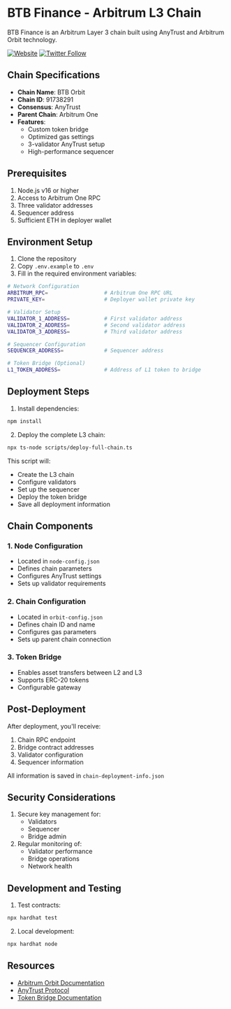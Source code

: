 # BTB Finance - Arbitrum L3 Chain

BTB Finance is an Arbitrum Layer 3 chain built using AnyTrust and Arbitrum Orbit technology.

[![Website](https://img.shields.io/badge/Website-btb.finance-blue)](https://www.btb.finance)
[![Twitter Follow](https://img.shields.io/twitter/follow/btb_finance?style=social)](https://twitter.com/btb_finance)

## Chain Specifications

- **Chain Name**: BTB Orbit
- **Chain ID**: 91738291
- **Consensus**: AnyTrust
- **Parent Chain**: Arbitrum One
- **Features**:
  - Custom token bridge
  - Optimized gas settings
  - 3-validator AnyTrust setup
  - High-performance sequencer

## Prerequisites

1. Node.js v16 or higher
2. Access to Arbitrum One RPC
3. Three validator addresses
4. Sequencer address
5. Sufficient ETH in deployer wallet

## Environment Setup

1. Clone the repository
2. Copy `.env.example` to `.env`
3. Fill in the required environment variables:

```bash
# Network Configuration
ARBITRUM_RPC=                  # Arbitrum One RPC URL
PRIVATE_KEY=                   # Deployer wallet private key

# Validator Setup
VALIDATOR_1_ADDRESS=           # First validator address
VALIDATOR_2_ADDRESS=           # Second validator address
VALIDATOR_3_ADDRESS=           # Third validator address

# Sequencer Configuration
SEQUENCER_ADDRESS=             # Sequencer address

# Token Bridge (Optional)
L1_TOKEN_ADDRESS=              # Address of L1 token to bridge
```

## Deployment Steps

1. Install dependencies:
```bash
npm install
```

2. Deploy the complete L3 chain:
```bash
npx ts-node scripts/deploy-full-chain.ts
```

This script will:
- Create the L3 chain
- Configure validators
- Set up the sequencer
- Deploy the token bridge
- Save all deployment information

## Chain Components

### 1. Node Configuration
- Located in `node-config.json`
- Defines chain parameters
- Configures AnyTrust settings
- Sets up validator requirements

### 2. Chain Configuration
- Located in `orbit-config.json`
- Defines chain ID and name
- Configures gas parameters
- Sets up parent chain connection

### 3. Token Bridge
- Enables asset transfers between L2 and L3
- Supports ERC-20 tokens
- Configurable gateway

## Post-Deployment

After deployment, you'll receive:
1. Chain RPC endpoint
2. Bridge contract addresses
3. Validator configuration
4. Sequencer information

All information is saved in `chain-deployment-info.json`

## Security Considerations

1. Secure key management for:
   - Validators
   - Sequencer
   - Bridge admin
2. Regular monitoring of:
   - Validator performance
   - Bridge operations
   - Network health

## Development and Testing

1. Test contracts:
```bash
npx hardhat test
```

2. Local development:
```bash
npx hardhat node
```

## Resources

- [Arbitrum Orbit Documentation](https://docs.arbitrum.io/launch-orbit-chain/orbit-gentle-introduction)
- [AnyTrust Protocol](https://docs.arbitrum.io/how-arbitrum-works/anytrust-protocol)
- [Token Bridge Documentation](https://docs.arbitrum.io/bridge-tokens/token-bridge-basics)
